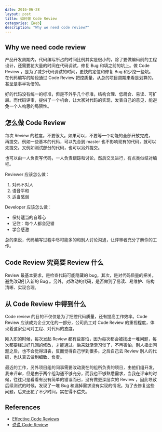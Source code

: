 ```yaml
---
date: 2016-06-28
layout: post
title: 如何做 Code Review
categories: [Web]
description: "Why we need code review?"
---
```


## Why we need code review

产品开发周期内，代码编写所占的时间比例其实是很小的，除了要做编码前的工程设计，还需要花大量的时间在代码调试，修复 Bug 和填之前的坑上。做 Code Review ，是为了减少代码调试的时间，更快的定位和修复 Bug 和少挖一些坑。在代码编写的阶段通过 Code Review 把控质量，从总的项目周期来看是划算的，甚至是事半功倍的。

好的代码没有统一的标准，但是不外乎几个标准，结构合理、低耦合、易读、可扩展。而代码评审，提供了一个机会，让大家对代码的实现，发表自己的意见，能避免一个人构思的局限性。

## 怎么做 Code Review

每次 Review 的粒度，不要很大。如果可以，不要等一个功能的全部开放完成，
再提交。例如一些基本的代码，可以先合到 master 也不影响现有的代码，就可以先提交。又例如测试部分的代码，也可以另外提交。

也可以由一人负责写代码，一人负责跟踪和讨论，然后交叉进行，有点类似结对编程。

Reviewer 应该怎么做：
1. 对码不对人
2. 语音平和
3. 适当感谢

Developer 应该怎么做：
* 保持适当的自尊心 
* 记住：每个人都会犯错
* 学会感激

总的来说，代码编写过程中尽可能多的和别人讨论沟通，让评审者充分了解你的工作。

## Code Review 究竟要 Review 什么

Review 最基本要求，是检查代码可能隐藏的 bug。其次，是对代码质量的把关，避免改动引入新的 Bug 。另外，对改动的代码，是否做到了易读、易维护、结构清晰、实现合理。

## 从 Code Review 中得到什么

Code review 的目的不仅仅是为了把控代码质量，还有提高工作效率。Code Review 应该成为企业文化的一部分，公司员工对 Code Review 的重视程度，体现着这家公司对工程、对代码的态度。

刚入职的时候，每次发起 Review 都有些害怕，因为每次都会被找出一堆问题，每次都要经过好几回的修改，才能通过。后来就渐渐习惯了，不再害怕，别人指出问题之后，也不会觉得沮丧，反而觉得自己学到很多。之后自己去 Review 别人的代码，也认真去做到细致、负责。

最近的工作，另外项目组的同事需要改动我在的组所负责的项目，由他们组开发，我来评审，但是由于两个组沟通不够充分，而我也不够熟悉需求，当我在评审的时候，往往只是看看有没有简单的错误而已，没有做更深层次的 Review ，因此导致后续测试的时候，发现了一堆 Bug 和漏掉需求没有实现的情况。为了去修复这些问题，后来还花了不少时间，实在得不偿失。

## References
* [Effective Code Reviews](http://codeahoy.com/2016/04/03/effective-code-reviews/)
* [说说 Code Review](http://gold.xitu.io/entry/56d501cdc507b6005568b942)
